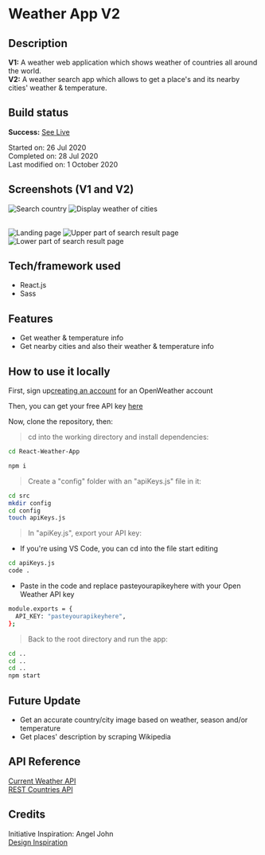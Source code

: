 # Weather App V2

## Description

**V1:** A weather web application which shows weather of countries all around the world. <br>
**V2:** A weather search app which allows to get a place's and its nearby cities' weather & temperature.<br>

## Build status

**Success:** [See Live](https://rtweather.netlify.app/)

Started on: 26 Jul 2020 <br>
Completed on: 28 Jul 2020 <br>
Last modified on: 1 October 2020 <br>

## Screenshots (V1 and V2)

![Search country](https://github.com/yewyewXD/React-Weather-App/blob/master/readme-images/select.png?raw=true "Search country")
![Display weather of cities](https://github.com/yewyewXD/React-Weather-App/blob/master/readme-images/render.png?raw=true "Display weather of cities")<br><br>

![Landing page](https://github.com/yewyewXD/React-Weather-App/blob/master/readme-images/landing.JPG?raw=true "Landing page")
![Upper part of search result page](https://github.com/yewyewXD/React-Weather-App/blob/master/readme-images/searchPage1.JPG?raw=true "Upper part of search result page")
![Lower part of search result page](https://github.com/yewyewXD/React-Weather-App/blob/master/readme-images/searchPage2.JPG?raw=true "Lower part of search result page")

## Tech/framework used

- React.js
- Sass

## Features

- Get weather & temperature info
- Get nearby cities and also their weather & temperature info

## How to use it locally

First, sign up[creating an account](https://home.openweathermap.org/users/sign_up) for an OpenWeather account<br>

Then, you can get your free API key [here](https://home.openweathermap.org/api_keys)<br>

Now, clone the repository, then:

> cd into the working directory and install dependencies:

```bash
cd React-Weather-App

npm i
```

> Create a "config" folder with an "apiKeys.js" file in it:

```bash
cd src
mkdir config
cd config
touch apiKeys.js
```

> In "apiKey.js", export your API key:

- If you're using VS Code, you can cd into the file start editing

```bash
cd apiKeys.js
code .
```

- Paste in the code and replace pasteyourapikeyhere with your Open Weather API key

```bash
module.exports = {
  API_KEY: "pasteyourapikeyhere",
};
```

> Back to the root directory and run the app:

```bash
cd ..
cd ..
cd ..
npm start
```

## Future Update

- Get an accurate country/city image based on weather, season and/or temperature
- Get places' description by scraping Wikipedia

## API Reference

[Current Weather API](https://openweathermap.org/current) <br>
[REST Countries API](https://restcountries.eu/) <br>

## Credits

Initiative Inspiration: Angel John <br>
[Design Inspiration](https://www.behance.net/gallery/12748107/Weather-Dashboard-Global-Outlook) <br>
